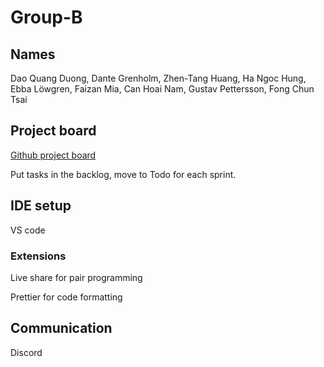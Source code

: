 # Group-B

## Names

Dao Quang Duong,
Dante Grenholm,
Zhen-Tang Huang,
Ha Ngoc Hung,
Ebba Löwgren,
Faizan Mia,
Can Hoai Nam,
Gustav Pettersson,
Fong Chun Tsai

## Project board

[Github project board](https://github.com/orgs/runestone2023/projects/2)

Put tasks in the backlog, move to Todo for each sprint.

## IDE setup

VS code

### Extensions
Live share for pair programming

Prettier for code formatting

## Communication

Discord
